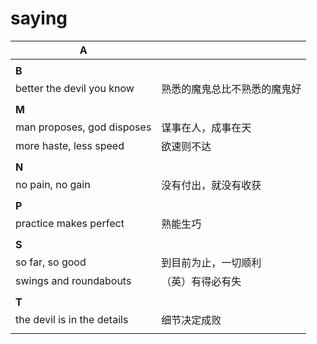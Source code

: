 # saying

| A                           |                              |
| --------------------------- | ---------------------------- |
|                             |                              |
| **B**                       |                              |
| better the devil you know   | 熟悉的魔鬼总比不熟悉的魔鬼好 |
|                             |                              |
| **M**                       |                              |
| man proposes, god disposes  | 谋事在人，成事在天           |
| more haste, less speed      | 欲速则不达                   |
|                             |                              |
| **N**                       |                              |
| no pain, no gain            | 没有付出，就没有收获         |
|                             |                              |
| **P**                       |                              |
| practice makes perfect      | 熟能生巧                     |
|                             |                              |
| **S**                       |                              |
| so far, so good             | 到目前为止，一切顺利         |
| swings and roundabouts      | （英）有得必有失             |
|                             |                              |
| **T**                       |                              |
| the devil is in the details | 细节决定成败                 |
|                             |                              |
